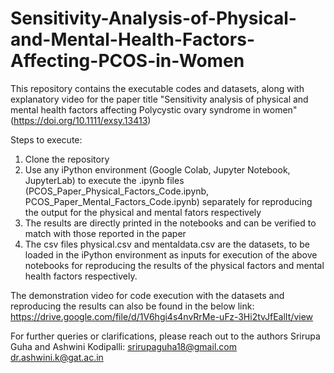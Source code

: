 # Sensitivity-Analysis-of-Physical-and-Mental-Health-Factors-Affecting-PCOS-in-Women
This repository contains the executable codes and datasets, along with explanatory video for the paper title "Sensitivity analysis of physical and mental health factors affecting Polycystic ovary syndrome in women" (https://doi.org/10.1111/exsy.13413)

  Steps to execute:
  1. Clone the repository
  2. Use any iPython environment (Google Colab, Jupyter Notebook, JupyterLab) to execute the .ipynb files (PCOS_Paper_Physical_Factors_Code.ipynb, PCOS_Paper_Mental_Factors_Code.ipynb) separately for reproducing the output for the physical and mental fators respectively
  3. The results are directly printed in the notebooks and can be verified to match with those reported in the paper
  4. The csv files physical.csv and mentaldata.csv are the datasets, to be loaded in the iPython environment as inputs for execution of the above notebooks for reproducing the results of the physical factors and mental health factors respectively.

The demonstration video for code execution with the datasets and reproducing the results can also be found in the below link:
https://drive.google.com/file/d/1V6hgi4s4nvRrMe-uFz-3Hi2tvJfEalIt/view

For further queries or clarifications, please reach out to the authors Srirupa Guha and Ashwini Kodipalli: 
srirupaguha18@gmail.com
dr.ashwini.k@gat.ac.in

